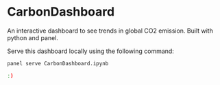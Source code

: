 # CarbonDashboard
An interactive dashboard to see trends in global CO2 emission. Built with python and panel.

Serve this dashboard locally using the following command:

```bash
panel serve CarbonDashboard.ipynb

:)
